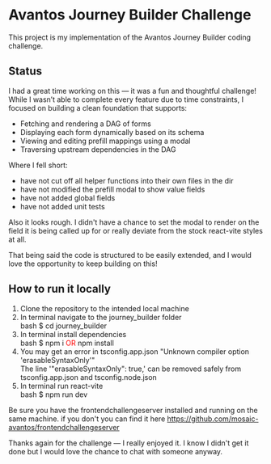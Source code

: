 # Avantos Journey Builder Challenge

This project is my implementation of the Avantos Journey Builder coding challenge.

## Status

I had a great time working on this — it was a fun and thoughtful challenge!  
While I wasn’t able to complete every feature due to time constraints, I focused on building a clean foundation that supports:

- Fetching and rendering a DAG of forms
- Displaying each form dynamically based on its schema
- Viewing and editing prefill mappings using a modal
- Traversing upstream dependencies in the DAG

Where I fell short:

- have not cut off all helper functions into their own files in the dir
- have not modified the prefill modal to show value fields
- have not added global fields
- have not added unit tests

Also it looks rough. I didn't have a chance to set the modal to render on the field it is being called up for or really deviate from the stock react-vite styles at all.

That being said the code is structured to be easily extended, and I would love the opportunity to keep building on this!

## How to run it locally

1. Clone the repository to the intended local machine
2. In terminal navigate to the journey_builder folder<br />
bash $ cd journey_builder
3. In terminal install dependencies<br/>
bash $ npm i <span style="color: red">OR</span> npm install
4. You may get an error in tsconfig.app.json "Unknown compiler option 'erasableSyntaxOnly'"<br />
The line '"erasableSyntaxOnly": true,' can be removed safely from tsconfig.app.json and tsconfig.node.json
5. In terminal run react-vite<br />
bash $ npm run dev

Be sure you have the frontendchallengeserver installed and running on the same machine.
if you don't you can find it here  https://github.com/mosaic-avantos/frontendchallengeserver
    

Thanks again for the challenge — I really enjoyed it. I know I didn't get it done but I would love the chance to chat with someone anyway.
